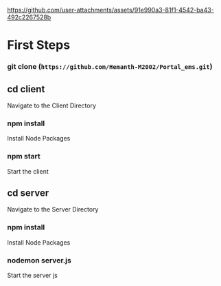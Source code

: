 
https://github.com/user-attachments/assets/91e990a3-81f1-4542-ba43-492c2267528b


# First Steps

### git clone (`https://github.com/Hemanth-M2002/Portal_ems.git`)

## cd client

Navigate to the Client Directory

### npm install

Install Node Packages

### npm start

Start the client 


## cd server

Navigate to the Server Directory

### npm install

Install Node Packages

### nodemon server.js

Start the server js

